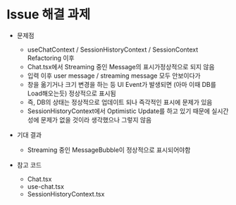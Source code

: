 # Issue 해결 과제

- 문제점
  - useChatContext / SessionHistoryContext / SessionContext Refactoring 이후
  - Chat.tsx에서 Streaming 중인 Message의 표시가정상적으로 되지 않음
  - 입력 이후 user message / streaming message 모두 안보이다가
  - 창을 옮기거나 크기 변경을 하는 등 UI Event가 발생되면 (아마 이때 DB를 Load해오는듯) 정상적으로 표시됨
  - 즉, DB의 상태는 정상적으로 업데이트 되나 즉각적인 표시에 문제가 있음
  - SessionHistoryContext에서 Optimistic Update를 하고 있기 때문에 실시간성에 문제가 없을 것이라 생각했으나 그렇지 않음

- 기대 결과
  - Streaming 중인 MessageBubble이 정상적으로 표시되어야함

- 참고 코드
  - Chat.tsx
  - use-chat.tsx
  - SessionHistoryContext.tsx


